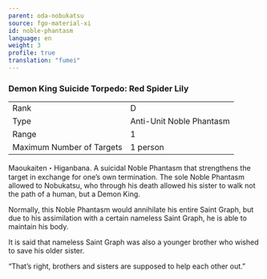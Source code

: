 ```yaml
---
parent: oda-nobukatsu
source: fgo-material-xi
id: noble-phantasm
language: en
weight: 3
profile: true
translation: "fumei"
---
```


### Demon King Suicide Torpedo: Red Spider Lily

<table>
  <tr><td>Rank</td><td>D</td></tr>
  <tr><td>Type</td><td>Anti-Unit Noble Phantasm</td></tr>
  <tr><td>Range</td><td>1</td></tr>
  <tr><td>Maximum Number of Targets</td><td>1 person</td></tr>
</table>

Maoukaiten・Higanbana.
A suicidal Noble Phantasm that strengthens the target in exchange for one’s own termination. The sole Noble Phantasm allowed to Nobukatsu, who through his death allowed his sister to walk not the path of a human, but a Demon King.

Normally, this Noble Phantasm would annihilate his entire Saint Graph, but due to his assimilation with a certain nameless Saint Graph, he is able to maintain his body.

It is said that nameless Saint Graph was also a younger brother who wished to save his older sister.

“That’s right, brothers and sisters are supposed to help each other out.”
